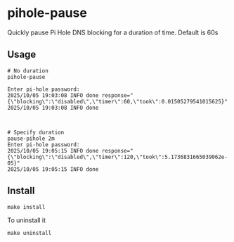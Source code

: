# pihole-pause

Quickly pause Pi Hole DNS blocking for a duration of time. Default is 60s

## Usage

```
# No duration
pihole-pause

Enter pi-hole password: 
2025/10/05 19:03:08 INFO done response="{\"blocking\":\"disabled\",\"timer\":60,\"took\":0.01505279541015625}"
2025/10/05 19:03:08 INFO done



# Specify duration
pause-pihole 2m
Enter pi-hole password: 
2025/10/05 19:05:15 INFO done response="{\"blocking\":\"disabled\",\"timer\":120,\"took\":5.1736831665039062e-05}"
2025/10/05 19:05:15 INFO done
```

## Install 

```
make install
```

To uninstall it

```
make uninstall
```

